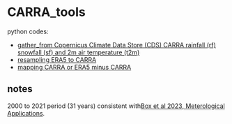 # CARRA_tools

python codes:

- [gather_from Copernicus Climate Data Store (CDS) CARRA rainfall (rf) snowfall (sf) and 2m air temperature (t2m)](code/gather_CARRA_rf_sf_t2m.py)
- [resampling ERA5 to CARRA](code/resampling_ERA5_to_CARRA.py)
- [mapping CARRA or ERA5 minus CARRA](code/map_diff_CARRA_ERA5.py)

## notes

2000 to 2021 period (31 years) consistent with[Box et al 2023, Meterological Applications](https://doi.org/10.1002/met.2134).

